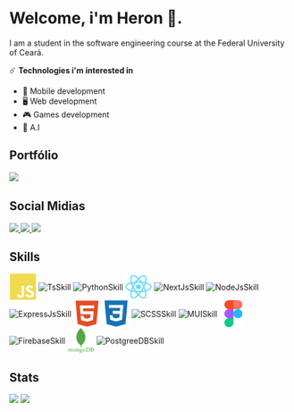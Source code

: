# Welcome, i'm Heron :wave:.

I am a student in the software engineering course at the Federal University of Ceará.

:comet: **Technologies i'm interested in**
- :iphone: Mobile development
- :desktop_computer: Web development
- :video_game: Games development
- :robot: A.I

## Portfólio
<a href="http://portfolio-szheron.vercel.app/">
  <img src="https://img.shields.io/badge/Portfolio-%23000000.svg?style=for-the-badge" target="_blank">
</a>

## Social Midias
<a href="https://www.linkedin.com/in/heronrodrigues/">
  <img src="https://img.shields.io/badge/LinkedIn-0077B5?style=for-the-badge&logo=linkedin&logoColor=white" target="_blank">
</a>
<a href="https://www.instagram.com/szheron/">
  <img src="https://img.shields.io/badge/Instagram-E4405F?style=for-the-badge&logo=instagram&logoColor=white" target="_blank">
</a>
<a href="mailto: contatoheron.dev@gmail.com">
  <img src="https://img.shields.io/badge/Gmail-D14836?style=for-the-badge&logo=gmail&logoColor=white" target="_blank">
</a>

## Skills
<div>
  <img align="center" alt="JsSkill" height="48" width="48" src="https://raw.githubusercontent.com/devicons/devicon/master/icons/javascript/javascript-plain.svg"/>
  <img align="center" alt="TsSkill" height="48" width="48" src="https://cdn.jsdelivr.net/gh/devicons/devicon/icons/typescript/typescript-plain.svg"/>
  <img align="center" alt="PythonSkill" height="48" width="48" src="https://cdn.jsdelivr.net/gh/devicons/devicon/icons/python/python-original.svg"/>
  <img align="center" alt="ReactSkill" height="48" width="48" src="https://raw.githubusercontent.com/devicons/devicon/master/icons/react/react-original.svg"/>
  <img align="center" alt="NextJsSkill" height="48" width="48" src="https://cdn.jsdelivr.net/gh/devicons/devicon/icons/nextjs/nextjs-line.svg"/>
  <img align="center" alt="NodeJsSkill" height="48" width="48" src="https://cdn.jsdelivr.net/gh/devicons/devicon/icons/nodejs/nodejs-original.svg"/>
  <img align="center" alt="ExpressJsSkill" height="48" width="48" src="https://cdn.jsdelivr.net/gh/devicons/devicon/icons/express/express-original.svg"/>
  <img align="center" alt="HTMLSkill" height="48" width="48" src="https://raw.githubusercontent.com/devicons/devicon/master/icons/html5/html5-plain.svg"/>
  <img align="center" alt="CSSSkill" height="48" width="48" src="https://raw.githubusercontent.com/devicons/devicon/master/icons/css3/css3-plain.svg"/>
  <img align="center" alt="SCSSSkill" height="48" width="48" src="https://cdn.jsdelivr.net/gh/devicons/devicon/icons/sass/sass-original.svg"/>
  <img align="center" alt="MUISkill" height="48" width="48" src="https://mui.com/static/logo.png"/>
  <img align="center" alt="FigmanSkill" height="48" width="48" src="https://raw.githubusercontent.com/devicons/devicon/master/icons/figma/figma-original.svg"/>
  <img align="center" alt="FirebaseSkill" height="48" width="48" src="https://cdn.jsdelivr.net/gh/devicons/devicon/icons/firebase/firebase-plain.svg"/>
  <img align="center" alt="MongoDBSkill" height="48" width="48" src="https://raw.githubusercontent.com/devicons/devicon/master/icons/mongodb/mongodb-plain-wordmark.svg"/>
  <img align="center" alt="PostgreeDBSkill" height="48" width="48" src="https://cdn.jsdelivr.net/gh/devicons/devicon/icons/postgresql/postgresql-original.svg" />
</div>

## Stats
<div>
  <img height="180em" src="https://github-readme-stats.vercel.app/api?username=szHeron&show_icons=true&theme=radical"/>
  <img height="180em" src="https://github-readme-stats.vercel.app/api/top-langs/?username=szHeron&layout=compact&langs_count=16&theme=radical"/>
</div>
